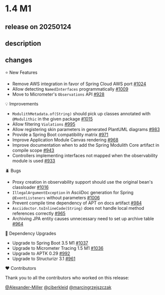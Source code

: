 # 1.4 M1

## release on 20250124

## description

## changes

⭐ New Features

* Remove AWS integration in favor of Spring Cloud AWS port <a href="https://github.com/spring-projects/spring-modulith/issues/1024" data-hovercard-type="issue" data-hovercard-url="/spring-projects/spring-modulith/issues/1024/hovercard">#1024</a>
* Allow detecting <code>NamedInterfaces</code> programmatically <a href="https://github.com/spring-projects/spring-modulith/issues/1009" data-hovercard-type="issue" data-hovercard-url="/spring-projects/spring-modulith/issues/1009/hovercard">#1009</a>
* Move to Micrometer's <code>Observations</code> API <a href="https://github.com/spring-projects/spring-modulith/issues/928" data-hovercard-type="issue" data-hovercard-url="/spring-projects/spring-modulith/issues/928/hovercard">#928</a>

💡 Improvements

* <code>ModulithMetadata.of(String)</code> should pick up classes annotated with <code>@Modulithic</code> in the given package <a href="https://github.com/spring-projects/spring-modulith/issues/1015" data-hovercard-type="issue" data-hovercard-url="/spring-projects/spring-modulith/issues/1015/hovercard">#1015</a>
* Allow filtering <code>Violations</code> <a href="https://github.com/spring-projects/spring-modulith/issues/995" data-hovercard-type="issue" data-hovercard-url="/spring-projects/spring-modulith/issues/995/hovercard">#995</a>
* Allow registering skin parameters in generated PlantUML diagrams <a href="https://github.com/spring-projects/spring-modulith/pull/983" data-hovercard-type="pull_request" data-hovercard-url="/spring-projects/spring-modulith/pull/983/hovercard">#983</a>
* Provide a Spring Boot compatibility matrix <a href="https://github.com/spring-projects/spring-modulith/issues/971" data-hovercard-type="issue" data-hovercard-url="/spring-projects/spring-modulith/issues/971/hovercard">#971</a>
* Improve Application Module Canvas rendering <a href="https://github.com/spring-projects/spring-modulith/issues/968" data-hovercard-type="issue" data-hovercard-url="/spring-projects/spring-modulith/issues/968/hovercard">#968</a>
* Improve documentation when to add the Spring Modulith Core artifact in compile scope <a href="https://github.com/spring-projects/spring-modulith/issues/943" data-hovercard-type="issue" data-hovercard-url="/spring-projects/spring-modulith/issues/943/hovercard">#943</a>
* Controllers implementing interfaces not mapped when the observability module is used <a href="https://github.com/spring-projects/spring-modulith/issues/933" data-hovercard-type="issue" data-hovercard-url="/spring-projects/spring-modulith/issues/933/hovercard">#933</a>

🪲 Bugs

* Proxy creation in observability support should use the original bean's classloader <a href="https://github.com/spring-projects/spring-modulith/issues/1016" data-hovercard-type="issue" data-hovercard-url="/spring-projects/spring-modulith/issues/1016/hovercard">#1016</a>
* <code>IllegalArgumentException</code> in AsciiDoc generation for Spring <code>@EventListeners</code> without parameters <a href="https://github.com/spring-projects/spring-modulith/issues/1006" data-hovercard-type="issue" data-hovercard-url="/spring-projects/spring-modulith/issues/1006/hovercard">#1006</a>
* Prevent compile time dependency of APT on docs artifact <a href="https://github.com/spring-projects/spring-modulith/issues/984" data-hovercard-type="issue" data-hovercard-url="/spring-projects/spring-modulith/issues/984/hovercard">#984</a>
* <code>Asciidoctor.toInlineCode(String)</code> does not handle local method references correctly <a href="https://github.com/spring-projects/spring-modulith/issues/965" data-hovercard-type="issue" data-hovercard-url="/spring-projects/spring-modulith/issues/965/hovercard">#965</a>
* Archiving JPA entity causes unnecessary need to set up archive table <a href="https://github.com/spring-projects/spring-modulith/issues/964" data-hovercard-type="issue" data-hovercard-url="/spring-projects/spring-modulith/issues/964/hovercard">#964</a>

🔨 Dependency Upgrades

* Upgrade to Spring Boot 3.5 M1 <a href="https://github.com/spring-projects/spring-modulith/issues/1037" data-hovercard-type="issue" data-hovercard-url="/spring-projects/spring-modulith/issues/1037/hovercard">#1037</a>
* Upgrade to Micrometer Tracing 1.5 M1 <a href="https://github.com/spring-projects/spring-modulith/issues/1036" data-hovercard-type="issue" data-hovercard-url="/spring-projects/spring-modulith/issues/1036/hovercard">#1036</a>
* Upgrade to APTK 0.29 <a href="https://github.com/spring-projects/spring-modulith/issues/992" data-hovercard-type="issue" data-hovercard-url="/spring-projects/spring-modulith/issues/992/hovercard">#992</a>
* Upgrade to Structurizr 3.1 <a href="https://github.com/spring-projects/spring-modulith/issues/961" data-hovercard-type="issue" data-hovercard-url="/spring-projects/spring-modulith/issues/961/hovercard">#961</a>

❤️ Contributors

Thank you to all the contributors who worked on this release:

<a class="user-mention notranslate" data-hovercard-type="user" data-hovercard-url="/users/Alexander-Miller/hovercard" data-octo-click="hovercard-link-click" data-octo-dimensions="link_type:self" href="https://github.com/Alexander-Miller">@Alexander-Miller</a> <a class="user-mention notranslate" data-hovercard-type="user" data-hovercard-url="/users/ciberkleid/hovercard" data-octo-click="hovercard-link-click" data-octo-dimensions="link_type:self" href="https://github.com/ciberkleid">@ciberkleid</a> <a class="user-mention notranslate" data-hovercard-type="user" data-hovercard-url="/users/marcingrzejszczak/hovercard" data-octo-click="hovercard-link-click" data-octo-dimensions="link_type:self" href="https://github.com/marcingrzejszczak">@marcingrzejszczak</a>

